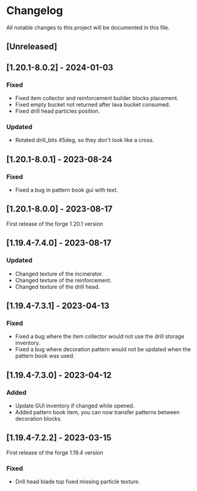 # Changelog

All notable changes to this project will be documented in this file.

## [Unreleased]

## [1.20.1-8.0.2] - 2024-01-03

### Fixed

- Fixed item collector and reinforcement builder blocks placement.
- Fixed empty bucket not returned after lava bucket consumed.
- Fixed drill head particles position.

### Updated

- Rotated drill_bits 45deg, so they don't look like a cross.

## [1.20.1-8.0.1] - 2023-08-24

### Fixed

- Fixed a bug in pattern book gui with text.

## [1.20.1-8.0.0] - 2023-08-17

First release of the forge 1.20.1 version

## [1.19.4-7.4.0] - 2023-08-17

### Updated

- Changed texture of the incinerator.
- Changed texture of the reinforcement.
- Changed texture of the drill head.

## [1.19.4-7.3.1] - 2023-04-13

### Fixed

- Fixed a bug where the item collector would not use the drill storage inventory.
- Fixed a bug where decoration pattern would not be updated when the pattern book was used.

## [1.19.4-7.3.0] - 2023-04-12

### Added

- Update GUI inventory if changed while opened.
- Added pattern book item, you can now transfer patterns between decoration blocks.

## [1.19.4-7.2.2] - 2023-03-15

First release of the forge 1.19.4 version

### Fixed

- Drill head blade top fixed missing particle texture.